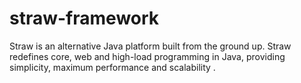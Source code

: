# straw-framework
Straw is an alternative Java platform built from the ground up. Straw redefines core, web and high-load programming in Java, providing simplicity, maximum performance and scalability .
